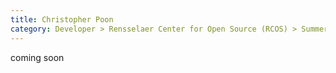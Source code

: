 ```yaml
---
title: Christopher Poon
category: Developer > Rensselaer Center for Open Source (RCOS) > Summer 2025
---
```


coming soon